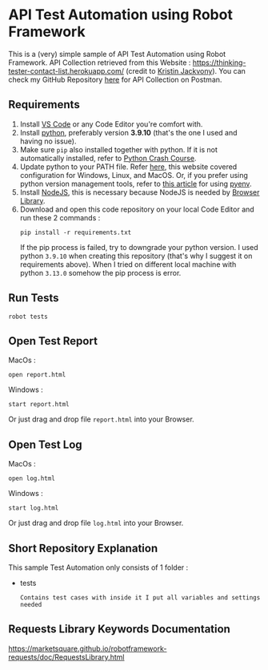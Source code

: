 # API Test Automation using Robot Framework
This is a (very) simple sample of API Test Automation using Robot Framework.
API Collection retrieved from this Website : https://thinking-tester-contact-list.herokuapp.com/ (credit to [Kristin Jackvony](https://thinkingtester.com/about/)).
You can check my GitHub Repository [here](https://github.com/ahmadazerichandrabhuana/postmanapitest) for API Collection on Postman.

## Requirements

1. Install [VS Code](https://code.visualstudio.com/) or any Code Editor you're comfort with.
2. Install [python](https://www.python.org/), preferably version **3.9.10** (that's the one I used and having no issue).
3. Make sure `pip` also installed together with python. If it is not automatically installed, refer to [Python Crash Course](https://ehmatthes.github.io/pcc/chapter_12/installing_pip.html).
4. Update python to your PATH file. Refer [here](https://realpython.com/add-python-to-path/), this website covered configuration for Windows, Linux, and MacOS. Or, if you prefer using python version management tools, refer to [this article](https://medium.com/@zorozeri/how-to-install-pyenv-and-manage-pythonversion-on-your-local-machine-241b119b7ae9) for using [pyenv](https://github.com/pyenv/pyenv).
5. Install [NodeJS](https://nodejs.org/en/download/prebuilt-installer), this is necessary because NodeJS is needed by [Browser Library](https://docs.robotframework.org/docs/different_libraries/browser). 
7. Download and open this code repository on your local Code Editor and run these 2 commands :
   ```
   pip install -r requirements.txt
   ```
   If the pip process is failed, try to downgrade your python version. I used python `3.9.10` when creating this repository (that's why I suggest it on requirements above). When I tried on different local machine with python `3.13.0` somehow the pip process is error.

## Run Tests
   ```
   robot tests
   ```

## Open Test Report
   MacOs : 

    open report.html
   Windows : 

    start report.html
   Or just drag and drop file `report.html` into your Browser.

## Open Test Log
   MacOs : 

    open log.html
   Windows : 

    start log.html
   Or just drag and drop file `log.html` into your Browser.

## Short Repository Explanation

This sample Test Automation only consists of 1 folder : 

* tests
   ```
   Contains test cases with inside it I put all variables and settings needed
   ```
   
## Requests Library Keywords Documentation

https://marketsquare.github.io/robotframework-requests/doc/RequestsLibrary.html
